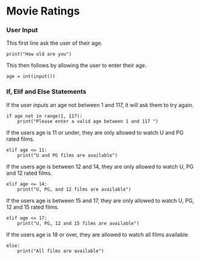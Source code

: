 # Movie Ratings

### User Input
This first line ask the user of their age.
```
print("How old are you")
```

This then follows by allowing the user to enter their age.
```commandline
age = int(input())
```

### If, Elif and Else Statements

If the user inputs an age not between 1 and 117, it will ask them to try again.
```commandline
if age not in range(1, 117):
    print("Please enter a valid age between 1 and 117 ")
```

If the users age is 11 or under, they are only allowed to watch U and PG rated films.
```commandline
elif age <= 11:
    print("U and PG films are available")
```

If the users age is between 12 and 14, they are only allowed to watch U, PG and 12 rated films.
```commandline
elif age <= 14:
    print("U, PG, and 12 films are available")
```

If the users age is between 15 and 17, they are only allowed to watch U, PG, 12 and 15 rated films.
```commandline
elif age <= 17:
    print("U, PG, 12 and 15 films are available")
```

If the users age is 18 or over, they are allowed to watch all films available.
```commandline
else:
    print("All films are available")
```
